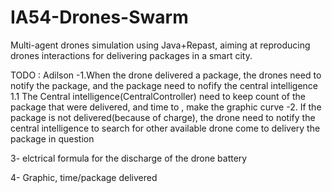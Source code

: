 # IA54-Drones-Swarm
Multi-agent drones simulation using Java+Repast, aiming at reproducing drones interactions for delivering packages in a smart city.

TODO : Adilson
-1.When the drone delivered a package, the drones need to notify the package, and the package need to nofify the central intelligence
    1.1 The Central intelligence(CentralController) need to keep count of the package that were delivered, and time to , make the graphic curve
-2. If the package is not delivered(because of charge), the drone need to notify the central intelligence to search for other available drone come to delivery the package in question

3- elctrical formula for the discharge of the drone battery

4- Graphic, time/package delivered
